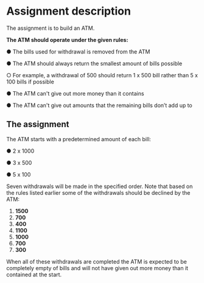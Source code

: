 # Assignment description

The assignment is to build an ATM.

**The ATM should operate under the given rules:**

● The bills used for withdrawal is removed from the ATM

● The ATM should always return the smallest amount of bills possible

○ For example, a withdrawal of 500 should return 1 x 500 bill rather than 5 x 100 bills if possible

● The ATM can't give out more money than it contains

● The ATM can't give out amounts that the remaining bills don’t add up to

## The assignment

The ATM starts with a predetermined amount of each bill:

● 2 x 1000

● 3 x 500

● 5 x 100

Seven withdrawals will be made in the specified order. Note that based on the rules listed earlier some of the withdrawals should be declined by the ATM:

1. **1500**
2. **700**
3. **400**
4. **1100**
5. **1000**
6. **700**
7. **300**

When all of these withdrawals are completed the ATM is expected to be completely empty of bills and will not have given out more money than it contained at the start.
